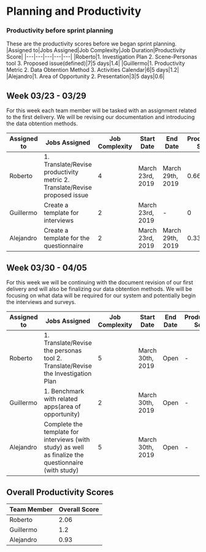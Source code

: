 # Planning and Productivity

### Productivity before sprint planning

These are the productivity scores before we began sprint planning.
|Assigned to|Jobs Assigned|Job Complexity|Job Duration|Productivity Score|
|---|---|---|---|---|
|Roberto|1. Investigation Plan 2. Scene-Personas tool 3. Proposed issue(defined)|7|5 days|1.4|
|Guillermo|1. Productivity Metric 2. Data Obtention Method 3. Activities Calendar|6|5 days|1.2|
|Alejandro|1. Area of Opportunity 2. Presentation|3|5 days|0.6|

## Week 03/23 - 03/29

For this week each team member will be tasked with an assignment related to the first delivery. We will be revising our documentation and introducing the data obtention methods.

|Assigned to|Jobs Assigned|Job Complexity|Start Date|End Date|Productivity Score|
|---|---|---|---|---|---|
|Roberto|1. Translate/Revise productivity metric 2. Translate/Revise proposed issue|4|March 23rd, 2019|March 29th, 2019|0.66|
|Guillermo|Create a template for interviews|2|March 23rd, 2019|-|0|
|Alejandro|Create a template for the questionnaire|2|March 23rd, 2019|March 29th, 2019|0.33|


## Week 03/30 - 04/05

For this week we will be continuing with the document revision of our first delivery and will also be finalizing our data obtention methods. We will be focusing on what data will be required for our system and potentially begin the interviews and surveys.

|Assigned to|Jobs Assigned|Job Complexity|Start Date|End Date|Productivity Score|
|---|---|---|---|---|---|
|Roberto|1. Translate/Revise the personas tool 2. Translate/Revise the Investigation Plan|5|March 30th, 2019|Open|-|
|Guillermo|1. Benchmark with related apps(area of opportunity)|2|March 30th, 2019|Open|-|
|Alejandro|Complete the template for interviews (with study) as well as finalize the questionnaire (with study)|5|March 30th, 2019|Open|-|

## Overall Productivity Scores
|Team Member|Overall Score|
|---|---|
|Roberto|2.06|
|Guillermo|1.2|
|Alejandro|0.93|

